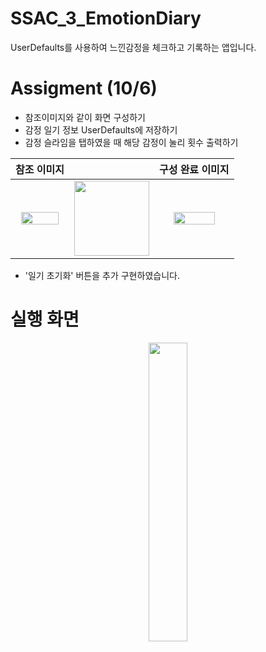 # SSAC_3_EmotionDiary
UserDefaults를 사용하여 느낀감정을 체크하고 기록하는 앱입니다.

# Assigment (10/6)
- 참조이미지와 같이 화면 구성하기
- 감정 일기 정보 UserDefaults에 저장하기
- 감정 슬라임을 탭하였을 때 해당 감정이 눌리 횟수 출력하기

|참조 이미지||구성 완료 이미지|
|:---:|:---:|:---:|
  |<img width="88%" src="https://user-images.githubusercontent.com/59866819/136335636-b7b2f506-2f82-49d8-bafc-20f288ccbda9.png" />|<img width="120" src="https://user-images.githubusercontent.com/59866819/135194858-4405d3a0-0de3-4ca6-a594-3b08e0ae951b.png" />|<img width="77%" src="https://user-images.githubusercontent.com/59866819/136335715-c1f64487-7ec1-41c4-9f52-99324ecba0e7.png" />|
  
  + '일기 초기화' 버튼을 추가 구현하였습니다.

# 실행 화면
<p align="center"> <img width="35%" src="https://user-images.githubusercontent.com/59866819/136335947-6716624e-2501-4714-b207-5d691aa8b6ee.mp4" /> <p>
